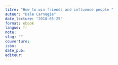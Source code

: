 ```yaml
---
titre: "How to win friends and influence people "
auteur: "Dale Carnegie"
date_lecture: "2018-05-25"
format: ebook
langue: fr
note:
slug: ""
couverture: 
isbn: 
date_pub: 
editeur: 
---
```

